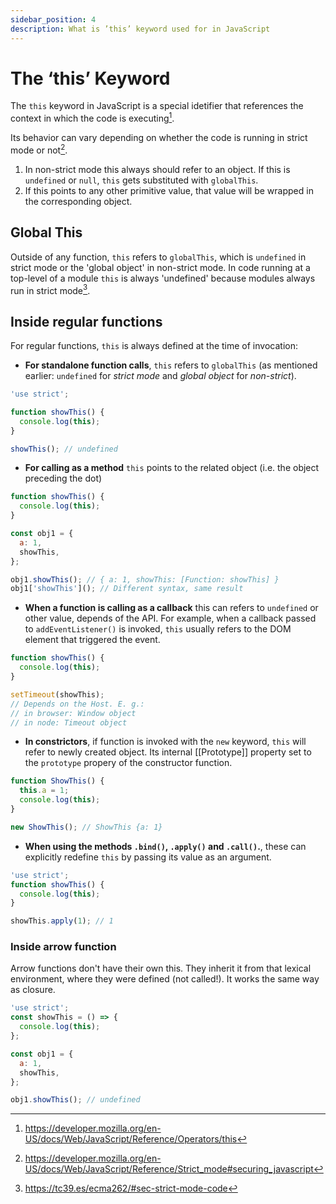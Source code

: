 ```yaml
---
sidebar_position: 4
description: What is ’this’ keyword used for in JavaScript
---
```


# The ‘this’ Keyword

The `this` keyword in JavaScript is a special idetifier that references the
context in which the code is executing[^8].

Its behavior can vary depending on whether the code is running in strict mode or
not[^9].

1. In non-strict mode this always should refer to an object. If this is
   `undefined` or `null`, `this` gets substituted with `globalThis`.
2. If this points to any other primitive value, that value will be wrapped in
   the corresponding object.

## Global This

Outside of any function, `this` refers to `globalThis`, which is `undefined` in
strict mode or the 'global object' in non-strict mode. In code running at a
top-level of a module `this` is always 'undefined' because modules always run in
strict mode[^10].

## Inside regular functions

For regular functions, `this` is always defined at the time of invocation:

- **For standalone function calls**, `this` refers to `globalThis` (as mentioned
  earlier: `undefined` for _strict mode_ and _global object_ for _non-strict_).

```javascript
'use strict';

function showThis() {
  console.log(this);
}

showThis(); // undefined
```

- **For calling as a method** `this` points to the related object (i.e. the
  object preceding the dot)

```javascript
function showThis() {
  console.log(this);
}

const obj1 = {
  a: 1,
  showThis,
};

obj1.showThis(); // { a: 1, showThis: [Function: showThis] }
obj1['showThis'](); // Different syntax, same result
```

- **When a function is calling as a callback** this can refers to `undefined` or
  other value, depends of the API. For example, when a callback passed to
  `addEventListener()` is invoked, `this` usually refers to the DOM element that
  triggered the event.

```javascript
function showThis() {
  console.log(this);
}

setTimeout(showThis);
// Depends on the Host. E. g.:
// in browser: Window object
// in node: Timeout object
```

- **In constrictors**, if function is invoked with the `new` keyword, `this`
  will refer to newly created object. Its internal [[Prototype]] property set to
  the `prototype` propery of the constructor function.

```javascript
function ShowThis() {
  this.a = 1;
  console.log(this);
}

new ShowThis(); // ShowThis {a: 1}
```

- **When using the methods `.bind()`, `.apply()` and `.call()`.**, these can
  explicitly redefine `this` by passing its value as an argument.

```javascript
'use strict';
function showThis() {
  console.log(this);
}

showThis.apply(1); // 1
```

### Inside arrow function

Arrow functions don't have their own this. They inherit it from that lexical
environment, where they were defined (not called!). It works the same way as
closure.

```javascript
'use strict';
const showThis = () => {
  console.log(this);
};

const obj1 = {
  a: 1,
  showThis,
};

obj1.showThis(); // undefined
```

[^8]: https://developer.mozilla.org/en-US/docs/Web/JavaScript/Reference/Operators/this
[^9]: https://developer.mozilla.org/en-US/docs/Web/JavaScript/Reference/Strict_mode#securing_javascript
[^10]: https://tc39.es/ecma262/#sec-strict-mode-code
